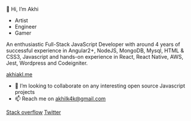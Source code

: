 👋 Hi, I’m Akhi
 
 - Artist
 - Engineer
 - Gamer

An enthusiastic Full-Stack JavaScript Developer with around 4 years of successful experience in Angular2+, NodeJS, MongoDB, Mysql, HTML & CSS3, Javascript and hands-on experience in React, React Native, AWS, Jest, Wordpress and Codeigniter.


[akhiakl.me](https://akhiakl.me)

- 💞️ I’m looking to collaborate on any interesting open source Javascript projects
- 📫 Reach me on akhilk4k@gmail.com

[Stack overflow](https://stackoverflow.com/story/akhiakl) [Twitter](https://twitter.com/akhiakl)

